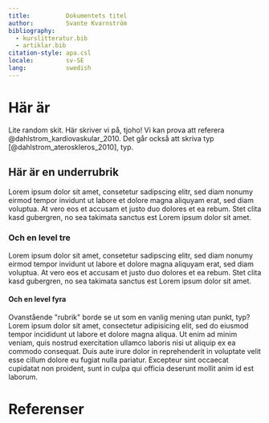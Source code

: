```yaml
---
title:          Dokumentets titel
author:         Svante Kvarnström
bibliography:
  - kurslitteratur.bib
  - artiklar.bib
citation-style: apa.csl
locale:         sv-SE
lang:           swedish
---
```


# Här är

Lite random skit. Här skriver vi på, tjoho! Vi kan prova att referera @dahlstrom_kardiovaskular_2010. Det går också att skriva typ [@dahlstrom_ateroskleros_2010], typ.

## Här är en underrubrik

Lorem ipsum dolor sit amet, consetetur sadipscing elitr, sed diam nonumy eirmod
tempor invidunt ut labore et dolore magna aliquyam erat, sed diam voluptua. At
vero eos et accusam et justo duo dolores et ea rebum. Stet clita kasd gubergren,
no sea takimata sanctus est Lorem ipsum dolor sit amet.

### Och en level tre

Lorem ipsum dolor sit amet, consetetur sadipscing elitr, sed diam nonumy eirmod
tempor invidunt ut labore et dolore magna aliquyam erat, sed diam voluptua. At
vero eos et accusam et justo duo dolores et ea rebum. Stet clita kasd gubergren,
no sea takimata sanctus est Lorem ipsum dolor sit amet.

#### Och en level fyra

Ovanstående "rubrik" borde se ut som en vanlig mening utan punkt, typ? Lorem ipsum dolor sit amet, consectetur adipisicing elit, sed do eiusmod tempor incididunt ut labore et dolore magna aliqua. Ut enim ad minim veniam, quis nostrud exercitation ullamco laboris nisi ut aliquip ex ea commodo consequat. Duis aute irure dolor in reprehenderit in voluptate velit esse cillum dolore eu fugiat nulla pariatur. Excepteur sint occaecat cupidatat non proident, sunt in culpa qui officia deserunt mollit anim id est laborum.

# Referenser
